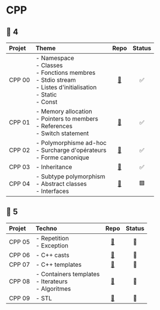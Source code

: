 # CPP
## 🔵 4
| **Projet** | **Theme**                                                                                              | **Repo**                                      | **Status** |
|:-----------|:-------------------------------------------------------------------------------------------------------|:----------------------------------------------:|:----------:|
| CPP 00     | - Namespace<br>- Classes<br>- Fonctions membres<br>- Stdio stream<br>- Listes d'initialisation<br>- Static<br>- Const | [🔗](https://github.com/Madness807/CPP_00)    | ✅        |
| CPP 01     | - Memory allocation<br>- Pointers to members<br>- References<br>- Switch statement                     | [🔗](https://github.com/Madness807/CPP_01)    | ✅        |
| CPP 02     | - Polymorphisme ad-hoc<br>- Surcharge d'opérateurs<br>- Forme canonique                               | [🔗](https://github.com/Madness807/CPP_02)    | ✅        |
| CPP 03     | - Inheritance                                                                                          | [🔗](https://github.com/Madness807/CPP_03)    | ✅        |
| CPP 04     | - Subtype polymorphism<br>- Abstract classes<br>- Interfaces                                          | [🔗](https://github.com/Madness807/CPP_04)    | 🟩         |

## 🔵 5
| **Projet** | **Techno**                                                                                            | **Repo**                                      | **Status** |
|:-----------|:-----------------------------------------------------------------------------------------------------|:----------------------------------------------:|:----------:|
| CPP 05     | - Repetition<br>- Exception                                                                           | [🔗](https://github.com/Madness807/CPP_05)    | 🚧        |
| CPP 06     | - C++ casts                                                                                          | [🔗](https://github.com/Madness807/CPP_06)    | 🚧        |
| CPP 07     | - C++ templates                                                                                      | [🔗](https://github.com/Madness807/CPP_07)    | 🚧        |
| CPP 08     | - Containers templates<br>- Iterateurs<br>- Algoritmes                                               | [🔗](https://github.com/Madness807/CPP_08)    | 🚧        |
| CPP 09     | - STL                                                                                                | [🔗](https://github.com/Madness807/CPP_09)    | 🚧        |
